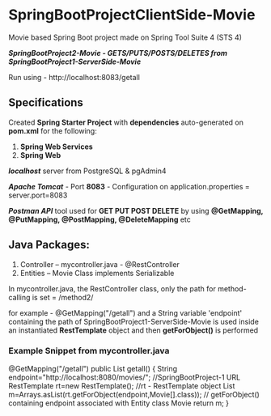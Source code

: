 # SpringBootProjectClientSide-Movie
Movie based Spring Boot project made on Spring Tool Suite 4 (STS 4)

***SpringBootProject2-Movie - GETS/PUTS/POSTS/DELETES from SpringBootProject1-ServerSide-Movie***

Run using - http://localhost:8083/getall

## Specifications
Created **Spring Starter Project** with **dependencies** auto-generated on **pom.xml** for the following:
1) **Spring Web Services**
2) **Spring Web**

***localhost*** server from PostgreSQL & pgAdmin4

***Apache Tomcat*** - Port **8083** - Configuration on application.properties = server.port=8083

***Postman API*** tool used for **GET PUT POST DELETE** by using **@GetMapping, @PutMapping, @PostMapping, @DeleteMapping** etc

## Java Packages:
1) Controller – mycontroller.java - @RestController 
2) Entities – Movie Class implements Serializable

In mycontroller.java, the RestController class, only the path for method-calling is set = /method2/

for example - @GetMapping("/getall")
and a String variable 'endpoint' containing the path of SpringBootProject1-ServerSide-Movie is used inside an instantiated **RestTemplate** object and then **getForObject()** is performed

### Example Snippet from mycontroller.java

@GetMapping("/getall")
public List<Movie> getall()
  {
	  String endpoint="http://localhost:8080/movies/";                      //SpringBootProject-1 URL
	  RestTemplate rt=new RestTemplate();                                   //rt - RestTemplate object
	  List<Movie> m=Arrays.asList(rt.getForObject(endpoint,Movie[].class)); // getForObject() containing endpoint associated with Entity class Movie
	  return m;
  }
  
